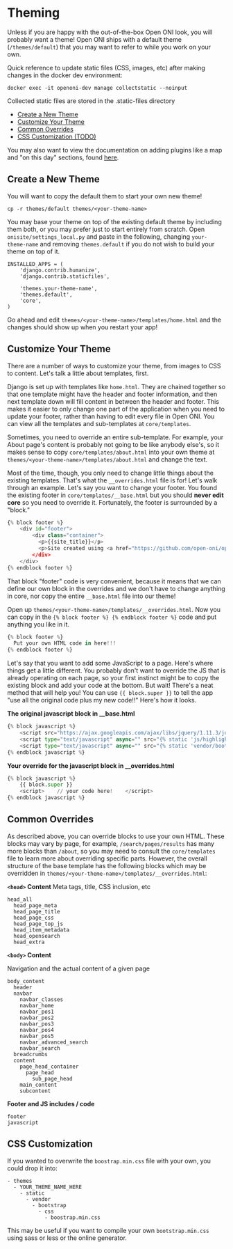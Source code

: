 # Theming

Unless if you are happy with the out-of-the-box Open ONI look, you will probably want a theme!  Open ONI ships with a default theme (`/themes/default`) that you may want to refer to while you work on your own.

Quick reference to update static files (CSS, images, etc) after making changes in the docker dev environment:

```
docker exec -it openoni-dev manage collectstatic --noinput
```

Collected static files are stored in the .static-files directory

- [Create a New Theme](#create-a-new-theme)
- [Customize Your Theme](#customize-your-theme)
- [Common Overrides](#common-overrides)
- [CSS Customization (TODO)](#css-customization)

You may also want to view the documentation on adding plugins like a map and "on this day" sections, found [here](https://github.com/open-oni/open-oni/wiki/Plugins).

## Create a New Theme

You will want to copy the default them to start your own new theme!

```
cp -r themes/default themes/<your-theme-name>
```

You may base your theme on top of the existing default theme by including them both, or you may prefer just to start entirely from scratch.  Open `onisite/settings_local.py` and paste in the following, changing `your-theme-name` and removing `themes.default` if you do not wish to build your theme on top of it.

```
INSTALLED_APPS = (
    'django.contrib.humanize',
    'django.contrib.staticfiles',

    'themes.your-theme-name',
    'themes.default',
    'core',
)
```

Go ahead and edit `themes/<your-theme-name>/templates/home.html` and the changes should show up when you restart your app!

## Customize Your Theme

There are a number of ways to customize your theme, from images to CSS to content.  Let's talk a little about templates, first.

Django is set up with templates like `home.html`.  They are chained together so that one template might have the header and footer information, and then next template down will fill content in between the header and footer.  This makes it easier to only change one part of the application when you need to update your footer, rather than having to edit every file in Open ONI.  You can view all the templates and sub-templates at `core/templates`.

Sometimes, you need to override an entire sub-template.  For example, your About page's content is probably not going to be like anybody else's, so it makes sense to copy `core/templates/about.html` into your own theme at `themes/<your-theme-name>/templates/about.html` and change the text.

Most of the time, though, you only need to change little things about the existing templates.  That's what the `__overrides.html` file is for!  Let's walk through an example.  Let's say you want to change your footer.  You found the existing footer in `core/templates/__base.html` but you should **never edit core** so you need to override it.  Fortunately, the footer is surrounded by a "block."

```python
{% block footer %}
    <div id="footer">
        <div class="container">
          <p>{{site_title}}</p>
          <p>Site created using <a href="https://github.com/open-oni/open-oni">open-oni</a> software, built off the Library of Congress's <a href="https://github.com/LibraryofCongress/chronam">chronam</a>.</p>
        </div>
    </div>
{% endblock footer %}
```

That block "footer" code is very convenient, because it means that we can define our own block in the overrides and we don't have to change anything in core, nor copy the entire `__base.html` file into our theme!

Open up `themes/<your-theme-name>/templates/__overrides.html`.  Now you can copy in the `{% block footer %} {% endblock footer %}` code and put anything you like in it.

```python
{% block footer %}
  Put your own HTML code in here!!!
{% endblock footer %}
```

Let's say that you want to add some JavaScript to a page.  Here's where things get a little different.  You probably don't want to override the JS that is already operating on each page, so your first instinct might be to copy the existing block and add your code at the bottom.  But wait!  There's a neat method that will help you!  You can use `{{ block.super }}` to tell the app "use all the original code plus my new code!!"  Here's how it looks.

**The original javascript block in __base.html**

```python
{% block javascript %}
    <script src="https://ajax.googleapis.com/ajax/libs/jquery/1.11.3/jquery.min.js"></script>
    <script type="text/javascript" async="" src="{% static 'js/highlight.js' %}"></script>
    <script type="text/javascript" async="" src="{% static 'vendor/bootstrap/js/bootstrap.min.js' %}"></script>
{% endblock javascript %}
```

**Your override for the javascript block in __overrides.html**

```python
{% block javascript %}
    {{ block.super }}
    <script>    // your code here!    </script>
{% endblock javascript %}
```

## Common Overrides

As described above, you can override blocks to use your own HTML.  These blocks may vary by page, for example, `/search/pages/results` has many more blocks than `/about`, so you may need to consult the `core/templates` file to learn more about overriding specific parts.  However, the overall structure of the base template has the following blocks which may be overridden in `themes/<your-theme-name>/templates/__overrides.html`:

**`<head>` Content**
Meta tags, title, CSS inclusion, etc

```
head_all
  head_page_meta
  head_page_title
  head_page_css
  head_page_top_js
  head_item_metadata
  head_opensearch
  head_extra
```
**`<body>` Content**

Navigation and the actual content of a given page

```
body_content
  header
  navbar
    navbar_classes
    navbar_home
    navbar_pos1
    navbar_pos2
    navbar_pos3
    navbar_pos4
    navbar_pos5
    navbar_advanced_search
    navbar_search
  breadcrumbs
  content
    page_head_container
      page_head
        sub_page_head
    main_content
    subcontent
```

**Footer and JS includes / code**

```
footer
javascript
```

## CSS Customization

If you wanted to overwrite the `boostrap.min.css` file with your own, you could drop it into:

```
- themes
  - YOUR_THEME_NAME_HERE
    - static
      - vendor
        - bootstrap
          - css
            - boostrap.min.css
```

This may be useful if you want to compile your own `bootstrap.min.css` using sass or less or the online generator.
